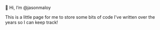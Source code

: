 👋 Hi, I’m @jasonmaloy

This is a little page for me to store some bits of code I've written over the years so I can keep track!

<!---
jasonmaloy/jasonmaloy is a ✨ special ✨ repository because its `README.md` (this file) appears on your GitHub profile.
You can click the Preview link to take a look at your changes.
--->
